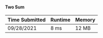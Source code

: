 #### Two Sum

| Time Submitted | Runtime | Memory |
|----------------|---------|--------|
| 09/28/2021     | 8 ms    | 12 MB  |